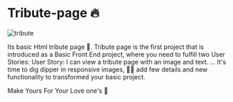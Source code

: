 # Tribute-page 🔥
![tribute](https://user-images.githubusercontent.com/69614044/109643690-9ae72c00-7b7a-11eb-995b-1594c2bb7c64.jpg)

Its basic Html tribute page 🙏.
Tribute page is the first project that is introduced as a Basic Front End project, 
where you need to fulfill two User Stories: User Story: I can view a tribute page with an image and text. ...
It's time to dig dipper in responsive images, 👩🏼‍
add few details and new functionality to transformed your basic project.

Make Yours For Your Love one's 🥰
